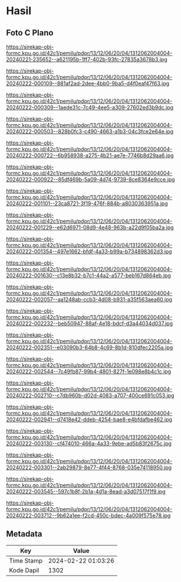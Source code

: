 # Hasil

## Foto C Plano

https://sirekap-obj-formc.kpu.go.id/42c1/pemilu/pdpr/13/12/06/20/04/1312062004004-20240221-235652--a621195b-1ff7-402b-93fc-27835a3678b3.jpg

https://sirekap-obj-formc.kpu.go.id/42c1/pemilu/pdpr/13/12/06/20/04/1312062004004-20240222-000109--881af2ad-2dee-4bb0-9ba5-d4f0eaf47f63.jpg

https://sirekap-obj-formc.kpu.go.id/42c1/pemilu/pdpr/13/12/06/20/04/1312062004004-20240222-000309--1aede31c-7c49-4ee5-a309-27602ed3b9dc.jpg

https://sirekap-obj-formc.kpu.go.id/42c1/pemilu/pdpr/13/12/06/20/04/1312062004004-20240222-000503--828b0fc3-c490-4663-a1b3-04c3fce2e64e.jpg

https://sirekap-obj-formc.kpu.go.id/42c1/pemilu/pdpr/13/12/06/20/04/1312062004004-20240222-000722--6b958938-a275-4b21-ae7e-7746b8d29aa6.jpg

https://sirekap-obj-formc.kpu.go.id/42c1/pemilu/pdpr/13/12/06/20/04/1312062004004-20240222-000922--85df469b-5a09-4d74-9739-8ce8364e9cce.jpg

https://sirekap-obj-formc.kpu.go.id/42c1/pemilu/pdpr/13/12/06/20/04/1312062004004-20240222-001101--23ca8721-3f19-476f-884b-a8030363951a.jpg

https://sirekap-obj-formc.kpu.go.id/42c1/pemilu/pdpr/13/12/06/20/04/1312062004004-20240222-001229--e62d6971-08d9-4e48-963b-a22d9f05ba2a.jpg

https://sirekap-obj-formc.kpu.go.id/42c1/pemilu/pdpr/13/12/06/20/04/1312062004004-20240222-001354--497e1662-bfdf-4a33-b99a-b734898362d3.jpg

https://sirekap-obj-formc.kpu.go.id/42c1/pemilu/pdpr/13/12/06/20/04/1312062004004-20240222-001630--c13e8b32-b7c1-44a2-a577-beb167d864eb.jpg

https://sirekap-obj-formc.kpu.go.id/42c1/pemilu/pdpr/13/12/06/20/04/1312062004004-20240222-002057--aa1248ab-ccb3-4d08-b931-a35f563aea60.jpg

https://sirekap-obj-formc.kpu.go.id/42c1/pemilu/pdpr/13/12/06/20/04/1312062004004-20240222-002232--beb50947-88af-4e18-bdcf-d3a44034d037.jpg

https://sirekap-obj-formc.kpu.go.id/42c1/pemilu/pdpr/13/12/06/20/04/1312062004004-20240222-002351--e03090b3-64b8-4c69-8b1d-810dfec2205a.jpg

https://sirekap-obj-formc.kpu.go.id/42c1/pemilu/pdpr/13/12/06/20/04/1312062004004-20240222-002544--7c49fb87-99b4-4801-827f-1e098e8b4c1c.jpg

https://sirekap-obj-formc.kpu.go.id/42c1/pemilu/pdpr/13/12/06/20/04/1312062004004-20240222-002710--c7db960b-d02d-4083-a707-400ce691c053.jpg

https://sirekap-obj-formc.kpu.go.id/42c1/pemilu/pdpr/13/12/06/20/04/1312062004004-20240222-002941--d7418e42-ddeb-4254-bae8-e4bfdafbe462.jpg

https://sirekap-obj-formc.kpu.go.id/42c1/pemilu/pdpr/13/12/06/20/04/1312062004004-20240222-003130--cf474010-466a-4a33-9ebe-ad5b83f2675c.jpg

https://sirekap-obj-formc.kpu.go.id/42c1/pemilu/pdpr/13/12/06/20/04/1312062004004-20240222-003301--2ab29879-8e77-4f44-8768-035e74118950.jpg

https://sirekap-obj-formc.kpu.go.id/42c1/pemilu/pdpr/13/12/06/20/04/1312062004004-20240222-003545--597c1b8f-2b1a-4d1a-8ead-a3d07517f1f9.jpg

https://sirekap-obj-formc.kpu.go.id/42c1/pemilu/pdpr/13/12/06/20/04/1312062004004-20240222-003712--9b62a1ee-f2cd-450c-bdec-4a009f575e78.jpg


## Metadata

| Key        | Value               |
| ---------- | ------------------- |
| Time Stamp | 2024-02-22 01:03:26 |
| Kode Dapil | 1302                |



